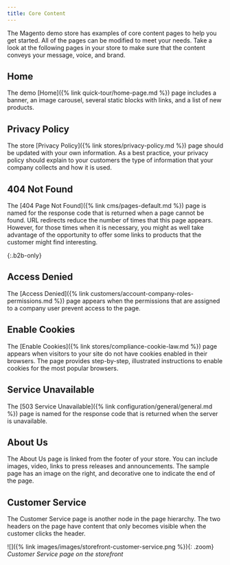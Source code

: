 ```yaml
---
title: Core Content
---
```


The Magento demo store has examples of core content pages to help you get started. All of the pages can be modified to meet your needs. Take a look at the following pages in your store to make sure that the content conveys your message, voice, and brand.

## Home

The demo [Home]({% link quick-tour/home-page.md %}) page includes a banner, an image carousel, several static blocks with links, and a list of new products.

## Privacy Policy

The store [Privacy Policy]({% link stores/privacy-policy.md %}) page should be updated with your own information. As a best practice, your privacy policy should explain to your customers the type of information that your company collects and how it is used.

## 404 Not Found

The [404 Page Not Found]({% link cms/pages-default.md %}) page is named for the response code that is returned when a page cannot be found. URL redirects reduce the number of times that this page appears. However, for those times when it is necessary, you might as well take advantage of the opportunity to offer some links to products that the customer might find interesting.

{:.b2b-only}
## Access Denied

The [Access Denied]({% link customers/account-company-roles-permissions.md %}) page appears when the permissions that are assigned to a company user prevent access to the page.

## Enable Cookies

The [Enable Cookies]({% link stores/compliance-cookie-law.md %}) page appears when visitors to your site do not have cookies enabled in their browsers. The page provides step-by-step, illustrated instructions to enable cookies for the most popular browsers.

## Service Unavailable

The [503 Service Unavailable]({% link configuration/general/general.md %}) page is named for the response code that is returned when the server is unavailable.

## About Us

The About Us page is linked from the footer of your store. You can include images, video, links to press releases and announcements. The sample page has an image on the right, and decorative one to indicate the end of the page.

## Customer Service

The Customer Service page is another node in the page hierarchy. The two headers on the page have content that only becomes visible when the customer clicks the header.

![]({% link images/images/storefront-customer-service.png %}){: .zoom}
_Customer Service page on the storefront_
